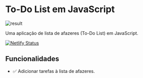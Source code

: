 # To-Do List em JavaScript

![result](https://github.com/emilly-soares/Git-Github-Testes/assets/54116441/b73aaf7c-ff27-40b3-a1b8-4aff00eef694)


Uma aplicação de lista de afazeres (To-Do List) em JavaScript.

[![Netlify Status](https://api.netlify.com/api/v1/badges/0d6a15ec-3351-4acc-8c70-75b1a343d0d6/deploy-status)](https://app.netlify.com/sites/testetodolist/deploys)
## Funcionalidades

- ✅ Adicionar tarefas à lista de afazeres.

